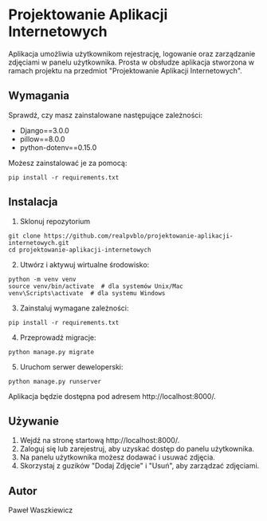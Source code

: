 # Projektowanie Aplikacji Internetowych

Aplikacja umożliwia użytkownikom rejestrację, logowanie oraz zarządzanie zdjęciami w panelu użytkownika. Prosta w obsłudze aplikacja stworzona w ramach projektu na przedmiot "Projektowanie Aplikacji Internetowych".

## Wymagania

Sprawdź, czy masz zainstalowane następujące zależności:

- Django==3.0.0
- pillow==8.0.0
- python-dotenv==0.15.0

Możesz zainstalować je za pomocą:

```
pip install -r requirements.txt
```

## Instalacja

1. Sklonuj repozytorium

```
git clone https://github.com/realpvblo/projektowanie-aplikacji-internetowych.git
cd projektowanie-aplikacji-internetowych
```

2. Utwórz i aktywuj wirtualne środowisko:

```
python -m venv venv
source venv/bin/activate  # dla systemów Unix/Mac
venv\Scripts\activate  # dla systemu Windows
```

3. Zainstaluj wymagane zależności:

```
pip install -r requirements.txt
```

4. Przeprowadź migracje:

```
python manage.py migrate
```

5. Uruchom serwer deweloperski:

```
python manage.py runserver
```

Aplikacja będzie dostępna pod adresem http://localhost:8000/.

## Używanie

1. Wejdź na stronę startową http://localhost:8000/.
2. Zaloguj się lub zarejestruj, aby uzyskać dostęp do panelu użytkownika.
3. Na panelu użytkownika możesz dodawać i usuwać zdjęcia.
4. Skorzystaj z guzików "Dodaj Zdjęcie" i "Usuń", aby zarządzać zdjęciami.

## Autor

Paweł Waszkiewicz
